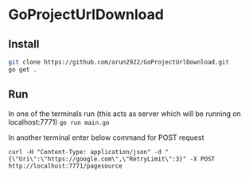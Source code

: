 # GoProjectUrlDownload

## Install
```bash
git clone https://github.com/arun2922/GoProjectUrlDownload.git
go get .
```

## Run

In one of the terminals run (this acts as server which will be running on localhost:7771)
`go run main.go`

In another terminal enter below command for POST request

`curl -H "Content-Type: application/json" -d "{\"Uri\":\"https://google.com\",\"RetryLimit\":3}" -X POST http://localhost:7771/pagesource`

